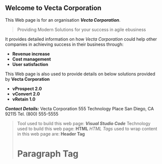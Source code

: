 ## Welcome to Vecta Corporation
This Web page is for an organisation **_Vecta Corporation_**. 
>Providing Modern Solutions for your success in agile ebusiness

It provides detailed information on how _Vecta Corporation_ could help other companies in achieving success in their business through:
* **Revenue increase**
* **Cost management**
* **User satisfaction**  

This Web page is also used to provide details on below solutions provided by **Vecta Corporation**    
* **vProspect 2.0**
* **vConvert 2.0**
* **vRetain 1.0**  

**_Contact Details:_**
Vecta Corporation
555 Technology Place
San Diego, CA 92115
Tel. (800) 555-5555

>Tool used to build this web page:
>**_Visual Studio Code_**
>Technology used to build this web page:
**HTML**
_HTML Tags_ used to wrap content in this web page are:
**Header Tag _<H1>_**
**Paragraph Tag _<P>_**
